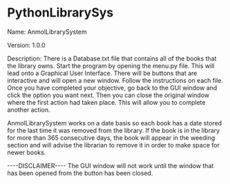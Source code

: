 # PythonLibrarySys

Name: AnmolLibrarySystem

Version: 1.0.0

Description: There is a Database.txt file that contains all of the books that the library owns. 
Start the program by opening the menu.py file. This will lead onto a Graphical User Interface.
There will be buttons that are interactive and will open a new window.
Follow the instructions on each file.
Once you have completed your objective, go back to the GUI window and click the option you want next.
Then you can close the original window where the first action had taken place.
This will allow you to complete another action.

AnmolLibrarySystem works on a date basis so each book has a date stored for the last time it was removed from the library. If the book is in the library for more than 365 consecutive days, the book will appear in the weeding section and will advise the librarian to remove it in order to make space for newer books.

----DISCLAIMER----
The GUI window will not work until the window that has been opened from the button has been closed.
